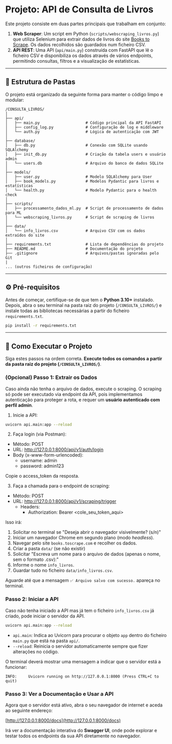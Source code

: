 # Projeto: API de Consulta de Livros

Este projeto consiste em duas partes principais que trabalham em conjunto:

1.  **Web Scraper**: Um script em Python (`scripts/webscraping_livros.py`) que utiliza Selenium para extrair dados de livros do site [Books to Scrape](http://books.toscrape.com). Os dados recolhidos são guardados num ficheiro CSV.
2.  **API REST**: Uma API (`api/main.py`) construída com FastAPI que lê o ficheiro CSV e disponibiliza os dados através de vários endpoints, permitindo consultas, filtros e a visualização de estatísticas.

-----

## 📂 Estrutura de Pastas

O projeto está organizado da seguinte forma para manter o código limpo e modular:

```
/CONSULTA_LIVROS/
│
├── api/
│   ├── main.py                    # Código principal da API FastAPI
│   ├── config_log.py              # Configuração de log e middleware
│   └── auth.py                    # Lógica de autenticação com JWT
│
├── database/
│   ├── db.py                      # Conexão com SQLite usando SQLAlchemy
│   ├── init_db.py                 # Criação da tabela users e usuário admin
│   └── users.db                   # Arquivo do banco de dados SQLite
│
├── models/
│   ├── user.py                    # Modelo SQLAlchemy para User
│   ├── book_models.py             # Modelos Pydantic para livros e estatísticas
│   └── health.py                  # Modelo Pydantic para o health check
│
├── scripts/
│   ├── processamento_dados_ml.py  # Script de processamento de dados para ML
│   └── webscraping_livros.py      # Script de scraping de livros
│
├── data/
│   └── info_livros.csv            # Arquivo CSV com os dados extraídos do site
│
├── requirements.txt               # Lista de dependências do projeto
├── README.md                      # Documentação do projeto
├── .gitignore                     # Arquivos/pastas ignoradas pelo Git
|
... (outros ficheiros de configuração)
```

-----

## ⚙️ Pré-requisitos

Antes de começar, certifique-se de que tem o **Python 3.10+** instalado. Depois, abra o seu terminal na pasta raiz do projeto (`/CONSULTA_LIVROS/`) e instale todas as bibliotecas necessárias a partir do ficheiro `requirements.txt`.

```bash
pip install -r requirements.txt
```

-----

## 🚀 Como Executar o Projeto

Siga estes passos na ordem correta. **Execute todos os comandos a partir da pasta raiz do projeto (`/CONSULTA_LIVROS/`)**.

### **(Opcional) Passo 1: Extrair os Dados**

Caso ainda não tenha o arquivo de dados, execute o scraping. O scraping só pode ser executado via endpoint da API, pois implementamos autenticação para proteger a rota, e requer um **usuário autenticado com perfil admin**.

1. Inicie a API:
```bash
uvicorn api.main:app --reload
```

2. Faça login (via Postman):
- Método: POST
- URL: http://127.0.0.1:8000/api/v1/auth/login
- Body (x-www-form-urlencoded):
  - username: admin
  - password: admin123

Copie o access_token da resposta.

3. Faça a chamada para o endpoint de scraping:
- Método: POST
- URL: http://127.0.0.1:8000/api/v1/scraping/trigger
  - Headers:
    - Authorization: Bearer <cole_seu_token_aqui>

Isso irá:

1.  Solicitar no terminal se "Deseja abrir o navegador visivelmente? (s/n)"
2.  Iniciar um navegador Chrome em segundo plano (modo *headless*).
3.  Navegar pelo site `books.toscrape.com` e recolher os dados.
4.  Criar a pasta `data/` (se não existir) 
5.  Solicitar "Escreva um nome para o arquivo de dados (apenas o nome, sem o formato .csv):"
6.  Informe o nome `info_livros`.
7.  Guardar tudo no ficheiro `data/info_livros.csv`.

Aguarde até que a mensagem `✅ Arquivo salvo com sucesso.` apareça no terminal.

### **Passo 2: Iniciar a API**

Caso não tenha iniciado a API mas já tem o ficheiro `info_livros.csv` já criado, pode iniciar o servidor da API.

```bash
uvicorn api.main:app --reload
```

  * `api.main`: Indica ao Uvicorn para procurar o objeto `app` dentro do ficheiro `main.py` que está na pasta `api/`.
  * `--reload`: Reinicia o servidor automaticamente sempre que fizer alterações no código.

O terminal deverá mostrar uma mensagem a indicar que o servidor está a funcionar:

```
INFO:     Uvicorn running on http://127.0.0.1:8000 (Press CTRL+C to quit)
```

### **Passo 3: Ver a Documentação e Usar a API**

Agora que o servidor está ativo, abra o seu navegador de internet e aceda ao seguinte endereço:

[http://127.0.0.1:8000/docs](http://127.0.0.1:8000/docs)

Irá ver a documentação interativa do **Swagger UI**, onde pode explorar e testar todos os endpoints da sua API diretamente no navegador.
